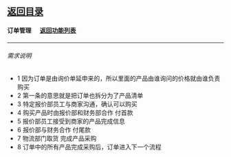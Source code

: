 ## [返回目录](../../readme.md)  
#### 订单管理 &nbsp;&nbsp;&nbsp;&nbsp; [返回功能列表](../5_Function.md)
---
###### 需求说明
- 1 因为订单是由询价单延申来的，所以里面的产品由谁询问的价格就由谁负责购买
- 2 第一条的意思就是把订单也拆分为了产品清单
- 3 特定报价部员工与商家沟通，确认可以购买
- 4 购买产品时由报价部和财务部合作 付首款
- 5 报价部员工接受到商家的产品完成信息
- 6 报价部与财务合作 付尾款
- 7 物流部门取货 完成产品采购
- 8 订单中的所有产品完成采购后，订单进入下一个流程
